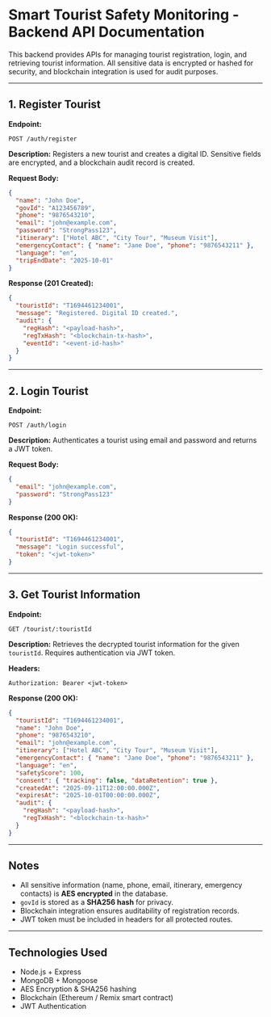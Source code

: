 # Smart Tourist Safety Monitoring - Backend API Documentation

This backend provides APIs for managing tourist registration, login, and retrieving tourist information. All sensitive data is encrypted or hashed for security, and blockchain integration is used for audit purposes.

---

## 1. Register Tourist

**Endpoint:**

```
POST /auth/register
```

**Description:**
Registers a new tourist and creates a digital ID. Sensitive fields are encrypted, and a blockchain audit record is created.

**Request Body:**

```json
{
  "name": "John Doe",
  "govId": "A123456789",
  "phone": "9876543210",
  "email": "john@example.com",
  "password": "StrongPass123",
  "itinerary": ["Hotel ABC", "City Tour", "Museum Visit"],
  "emergencyContact": { "name": "Jane Doe", "phone": "9876543211" },
  "language": "en",
  "tripEndDate": "2025-10-01"
}
```

**Response (201 Created):**

```json
{
  "touristId": "T1694461234001",
  "message": "Registered. Digital ID created.",
  "audit": {
    "regHash": "<payload-hash>",
    "regTxHash": "<blockchain-tx-hash>",
    "eventId": "<event-id-hash>"
  }
}
```

---

## 2. Login Tourist

**Endpoint:**

```
POST /auth/login
```

**Description:**
Authenticates a tourist using email and password and returns a JWT token.

**Request Body:**

```json
{
  "email": "john@example.com",
  "password": "StrongPass123"
}
```

**Response (200 OK):**

```json
{
  "touristId": "T1694461234001",
  "message": "Login successful",
  "token": "<jwt-token>"
}
```

---

## 3. Get Tourist Information

**Endpoint:**

```
GET /tourist/:touristId
```

**Description:**
Retrieves the decrypted tourist information for the given `touristId`. Requires authentication via JWT token.

**Headers:**

```
Authorization: Bearer <jwt-token>
```

**Response (200 OK):**

```json
{
  "touristId": "T1694461234001",
  "name": "John Doe",
  "phone": "9876543210",
  "email": "john@example.com",
  "itinerary": ["Hotel ABC", "City Tour", "Museum Visit"],
  "emergencyContact": { "name": "Jane Doe", "phone": "9876543211" },
  "language": "en",
  "safetyScore": 100,
  "consent": { "tracking": false, "dataRetention": true },
  "createdAt": "2025-09-11T12:00:00.000Z",
  "expiresAt": "2025-10-01T00:00:00.000Z",
  "audit": {
    "regHash": "<payload-hash>",
    "regTxHash": "<blockchain-tx-hash>"
  }
}
```

---

## Notes

* All sensitive information (name, phone, email, itinerary, emergency contacts) is **AES encrypted** in the database.
* `govId` is stored as a **SHA256 hash** for privacy.
* Blockchain integration ensures auditability of registration records.
* JWT token must be included in headers for all protected routes.

---

## Technologies Used

* Node.js + Express
* MongoDB + Mongoose
* AES Encryption & SHA256 hashing
* Blockchain (Ethereum / Remix smart contract)
* JWT Authentication
